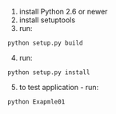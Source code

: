 1. install Python 2.6 or newer
2. install setuptools
3. run:
```
python setup.py build
```
4. run:
```
python setup.py install
```
5. to test application - run: 
```
python Exapmle01
```
